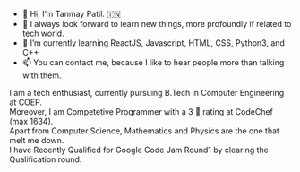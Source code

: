 - 👋 Hi, I’m Tanmay Patil. :india:
- 👀 I always look forward to learn new things, more profoundly if related to tech world.
- 🌱 I’m currently learning ReactJS, Javascript, HTML, CSS, Python3, and C++
- 📫 You can contact me, because I like to hear people more than talking with them.

I am a tech enthusiast, currently pursuing B.Tech in Computer Engineering at COEP.  
Moreover, I am Competetive Programmer with a 3 :star2: rating at CodeChef (max 1634).  
Apart from Computer Science, Mathematics and Physics are the one that melt me down.  
I have Recently Qualified for Google Code Jam Round1 by clearing the Qualification round.
